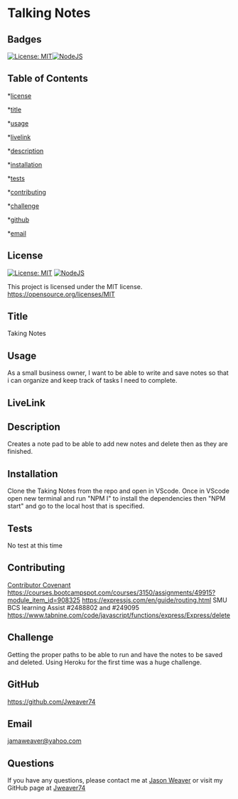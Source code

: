 # Talking Notes

## Badges

[![License: MIT](https://img.shields.io/badge/License-MIT-yellow.svg)](https://opensource.org/licenses/MIT)[![NodeJS](https://img.shields.io/badge/node.js-6DA55F?style=for-the-badge&logo=node.js&logoColor=white)](https://nodejs.org/en)

## Table of Contents

\*[license](#license)

\*[title](#title)

\*[usage](#usage)

\*[livelink](#livelink)

\*[description](#description)

\*[installation](#installation)

\*[tests](#tests)

\*[contributing](#contributing)

\*[challenge](#challenge)

\*[github](#github)

\*[email](#email)

## License

[![License: MIT](https://img.shields.io/badge/License-MIT-yellow.svg)](https://opensource.org/licenses/MIT)
[![NodeJS](https://img.shields.io/badge/node.js-6DA55F?style=for-the-badge&logo=node.js&logoColor=white)](https://nodejs.org/en)

This project is licensed under the MIT license.
https://opensource.org/licenses/MIT

## Title

Taking Notes

## Usage

As a small business owner, I want to be able to write and save notes so that i can organize and keep track of tasks I need to complete.

## LiveLink

## Description

Creates a note pad to be able to add new notes and delete then as they are finished.

## Installation

Clone the Taking Notes from the repo and open in VScode. Once in VScode open new terminal and run "NPM I" to install the dependencies then "NPM start" and go to the local host that is specified.

## Tests

No test at this time

## Contributing

[Contributor Covenant](https://www.contributor-covenant.org/)
https://courses.bootcampspot.com/courses/3150/assignments/49915?module_item_id=908325
https://expressjs.com/en/guide/routing.html
SMU BCS learning Assist #2488802 and #249095
https://www.tabnine.com/code/javascript/functions/express/Express/delete

## Challenge

Getting the proper paths to be able to run and have the notes to be saved and deleted. Using Heroku for the first time was a huge challenge.

## GitHub

https://github.com/Jweaver74

## Email

jamaweaver@yahoo.com

## Questions

If you have any questions, please contact me at [Jason Weaver](Jamaweaver@yahoo.com) or visit my GitHub page at [Jweaver74](https://github.com/Jweaver74)
